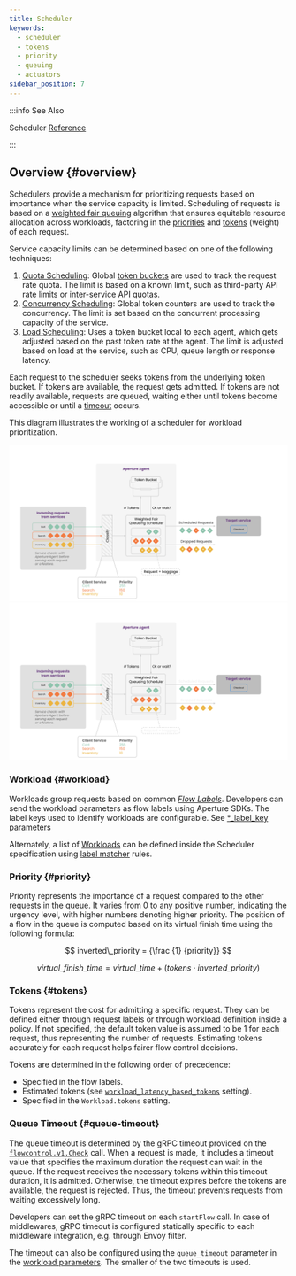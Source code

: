 ```yaml
---
title: Scheduler
keywords:
  - scheduler
  - tokens
  - priority
  - queuing
  - actuators
sidebar_position: 7
---
```


:::info See Also

Scheduler [Reference](/reference/configuration/spec.md#scheduler)

:::

## Overview {#overview}

Schedulers provide a mechanism for prioritizing requests based on importance
when the service capacity is limited. Scheduling of requests is based on a
[weighted fair queuing](https://en.wikipedia.org/wiki/Weighted_fair_queueing)
algorithm that ensures equitable resource allocation across workloads, factoring
in the [priorities](#priority) and [tokens](#tokens) (weight) of each request.

Service capacity limits can be determined based on one of the following
techniques:

1. [Quota Scheduling](./request-prioritization/quota-scheduler.md): Global
   [token buckets](https://en.wikipedia.org/wiki/Token_bucket) are used to track
   the request rate quota. The limit is based on a known limit, such as
   third-party API rate limits or inter-service API quotas.
2. [Concurrency Scheduling](./request-prioritization/load-scheduler.md): Global
   token counters are used to track the concurrency. The limit is set based on
   the concurrent processing capacity of the service.
3. [Load Scheduling](./request-prioritization/load-scheduler.md): Uses a token
   bucket local to each agent, which gets adjusted based on the past token rate
   at the agent. The limit is adjusted based on load at the service, such as
   CPU, queue length or response latency.

Each request to the scheduler seeks tokens from the underlying token bucket. If
tokens are available, the request gets admitted. If tokens are not readily
available, requests are queued, waiting either until tokens become accessible or
until a [timeout](#queue-timeout) occurs.

This diagram illustrates the working of a scheduler for workload prioritization.

![Scheduler](./assets/img/scheduler-light.svg#gh-light-mode-only)
![Scheduler](./assets/img/scheduler-dark.svg#gh-dark-mode-only)

### Workload {#workload}

Workloads group requests based on common [_Flow Labels_](./flow-label.md).
Developers can send the workload parameters as flow labels using Aperture SDKs.
The label keys used to identify workloads are configurable. See
[\*\_label_key parameters](/reference/configuration/spec.md#scheduler)

Alternately, a list of
[Workloads](/reference/configuration/spec.md#scheduler-workload) can be defined
inside the Scheduler specification using [label matcher][label-matcher] rules.

### Priority {#priority}

Priority represents the importance of a request compared to the other requests
in the queue. It varies from 0 to any positive number, indicating the urgency
level, with higher numbers denoting higher priority. The position of a flow in
the queue is computed based on its virtual finish time using the following
formula:

$$
inverted\_priority = {\frac {1} {priority}}
$$

$$
virtual\_finish\_time = virtual\_time + \left(tokens \cdot inverted\_priority\right)
$$

### Tokens {#tokens}

Tokens represent the cost for admitting a specific request. They can be defined
either through request labels or through workload definition inside a policy. If
not specified, the default token value is assumed to be 1 for each request, thus
representing the number of requests. Estimating tokens accurately for each
request helps fairer flow control decisions.

Tokens are determined in the following order of precedence:

- Specified in the flow labels.
- Estimated tokens (see
  [`workload_latency_based_tokens`](/reference/configuration/spec.md#load-scheduler)
  setting).
- Specified in the `Workload.tokens` setting.

### Queue Timeout {#queue-timeout}

The queue timeout is determined by the gRPC timeout provided on the
[`flowcontrol.v1.Check`][flowcontrol-proto] call. When a request is made, it
includes a timeout value that specifies the maximum duration the request can
wait in the queue. If the request receives the necessary tokens within this
timeout duration, it is admitted. Otherwise, the timeout expires before the
tokens are available, the request is rejected. Thus, the timeout prevents
requests from waiting excessively long.

Developers can set the gRPC timeout on each `startFlow` call. In case of
middlewares, gRPC timeout is configured statically specific to each middleware
integration, e.g. through Envoy filter.

The timeout can also be configured using the `queue_timeout` parameter in the
[workload parameters](/reference/configuration/spec#scheduler-workload-parameters).
The smaller of the two timeouts is used.

[label-matcher]: ./selector.md#label-matcher
[flowcontrol-proto]:
  https://buf.build/fluxninja/aperture/docs/main:aperture.flowcontrol.check.v1
